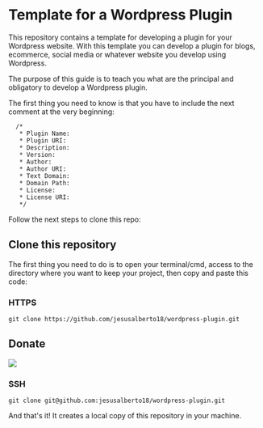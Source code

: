 # Template for a Wordpress Plugin

This repository contains a template for developing a plugin for your Wordpress website. With this template you can develop a plugin for blogs, ecommerce, social media or whatever website you develop using Wordpress.

The purpose of this guide is to teach you what are the principal and obligatory to develop a Wordpress plugin.

The first thing you need to know is that you have to include the next comment at the very beginning:

```
  /*
   * Plugin Name:
   * Plugin URI:
   * Description:
   * Version:
   * Author:
   * Author URI:
   * Text Domain:
   * Domain Path:
   * License:
   * License URI:
   */
```

Follow the next steps to clone this repo:


## Clone this repository

The first thing you need to do is to open your terminal/cmd, access to the directory where you want to keep your project, then copy and paste this code:

### HTTPS

```git clone https://github.com/jesusalberto18/wordpress-plugin.git```

## Donate

<a href="https://www.paypal.com/paypalme/j2al444">
<img src="https://img.shields.io/badge/PayPal-00457C?style=for-the-badge&logo=paypal&logoColor=white" />
</a>

### SSH

```git clone git@github.com:jesusalberto18/wordpress-plugin.git```

And that's it! It creates a local copy of this repository in your machine.
